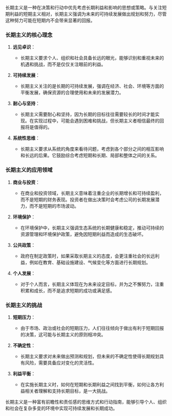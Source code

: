 长期主义是一种在决策和行动中优先考虑长期利益和影响的思想或策略。与关注短期利益的短期主义相对，长期主义强调为未来的可持续发展做出规划和努力，尽管这种努力可能在短期内不会带来显著的回报。

### 长期主义的核心理念

1. **远见卓识**：
   - 长期主义要求个人、组织和社会具备长远的眼光，能够识别和重视未来的机遇和挑战，而不是仅仅关注眼前的利益。

2. **可持续发展**：
   - 长期主义关注的是长期的可持续发展，强调在经济、社会、环境等方面的平衡发展，确保资源的合理使用和未来的发展潜力。

3. **耐心与坚持**：
   - 长期主义需要耐心和坚持，因为长期的目标往往需要较长的时间才能实现。在实现过程中，可能会遇到困难和挑战，但长期主义者相信最终的回报将是值得的。

4. **系统性思维**：
   - 长期主义要求从系统的角度来看待问题，考虑到各个部分之间的相互影响和长远的后果。它鼓励综合考虑短期和长期、局部和整体之间的关系。

### 长期主义的应用领域

1. **商业与投资**：
   - 在商业和投资领域，长期主义意味着注重企业的长期增长和可持续盈利，而不是短期的财务表现。投资者在做出决策时会考虑公司的长期发展潜力，而不是短期的市场波动。

2. **环境保护**：
   - 在环境保护中，长期主义强调生态系统的长期健康和稳定，推动可持续的资源管理和环境保护政策，避免因短期利益而造成的生态破坏。

3. **公共政策**：
   - 政府在制定政策时，如果采取长期主义的态度，会更注重社会的长远利益，例如在教育、基础设施建设、气候变化等方面进行长期规划。

4. **个人发展**：
   - 对于个人而言，长期主义体现在为未来设定目标，并为之不懈努力，注重积累和成长，而不是追求短期的成功或满足感。

### 长期主义的挑战

1. **短期压力**：
   - 由于市场、政治或社会的短期压力，人们往往倾向于做出有利于短期回报的决策，这可能与长期主义的原则相冲突。

2. **不确定性**：
   - 长期主义要求对未来做出预测和规划，但未来的不确定性使得长期规划具有风险，需要具备应对变化的灵活性。

3. **利益平衡**：
   - 在实施长期主义时，如何在短期和长期利益之间找到平衡，如何让各方利益相关者理解和支持长期目标，是一大挑战。

长期主义是一种富有前瞻性和责任感的思维方式和行动指南，能够引导个人、组织和社会在复杂多变的环境中实现可持续发展和长期成功。
